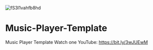 ![fS3l1vahfb8hd](https://user-images.githubusercontent.com/72739794/120096774-ca401180-c146-11eb-912d-fdd02ec4d357.jpg)
# Music-Player-Template
Music Player Template
Watch one YouTube: https://bit.ly/3wJUEwM
